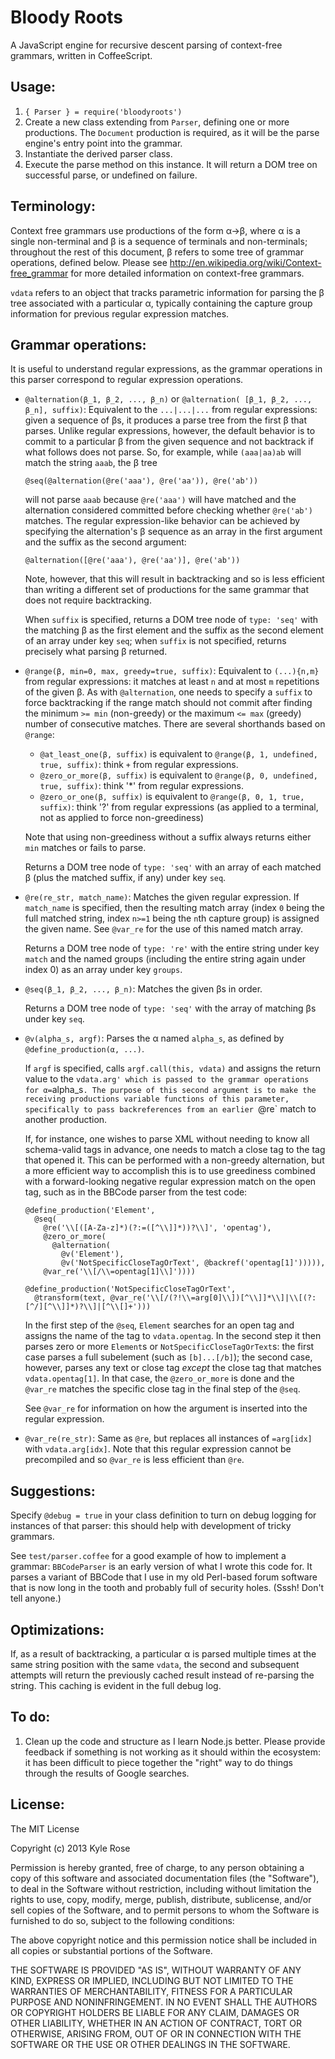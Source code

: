 # Bloody Roots

A JavaScript engine for recursive descent parsing of context-free grammars, written in CoffeeScript.

## Usage:

1. `{ Parser } = require('bloodyroots')`
2. Create a new class extending from `Parser`, defining one or more productions. The `Document` production is required, as it will be the parse engine's entry point into the grammar.
3. Instantiate the derived parser class.
4. Execute the parse method on this instance. It will return a DOM tree on successful parse, or undefined on failure.

## Terminology:

Context free grammars use productions of the form α→β, where α is a single non-terminal and β is a sequence of terminals and non-terminals; throughout the rest of this document, β refers to some tree of grammar operations, defined below. Please see http://en.wikipedia.org/wiki/Context-free_grammar for more detailed information on context-free grammars.

`vdata` refers to an object that tracks parametric information for parsing the β tree associated with a particular α, typically containing the capture group information for previous regular expression matches.

## Grammar operations:

It is useful to understand regular expressions, as the grammar operations in this parser correspond to regular expression operations.

-	`@alternation(β_1, β_2, ..., β_n)` or `@alternation( [β_1, β_2, ..., β_n], suffix)`: Equivalent to the `...|...|...` from regular expressions: given a sequence of βs, it produces a parse tree from the first β that parses. Unlike regular expressions, however, the default behavior is to commit to a particular β from the given sequence and not backtrack if what follows does not parse. So, for example, while `(aaa|aa)ab` will match the string `aaab`, the β tree

		@seq(@alternation(@re('aaa'), @re('aa')), @re('ab'))

	will not parse `aaab` because `@re('aaa')` will have matched and the alternation considered committed before checking whether `@re('ab')` matches. The regular expression-like behavior can be achieved by specifying the alternation's β sequence as an array in the first argument and the suffix as the second argument:

		@alternation([@re('aaa'), @re('aa')], @re('ab'))

	Note, however, that this will result in backtracking and so is less efficient than writing a different set of productions for the same grammar that does not require backtracking.

	When `suffix` is specified, returns a DOM tree node of `type: 'seq'` with the matching β as the first element and the suffix as the second element of an array under key `seq`; when `suffix` is not specified, returns precisely what parsing β returned.

-	`@range(β, min=0, max, greedy=true, suffix)`: Equivalent to `(...){n,m}` from regular expressions: it matches at least `n` and at most `m` repetitions of the given β. As with `@alternation`, one needs to specify a `suffix` to force backtracking if the range match should not commit after finding the minimum `>= min` (non-greedy) or the maximum `<= max` (greedy) number of consecutive matches. There are several shorthands based on `@range`:

	-	`@at_least_one(β, suffix)` is equivalent to `@range(β, 1, undefined, true, suffix)`: think `+` from regular expressions.
	-	`@zero_or_more(β, suffix)` is equivalent to `@range(β, 0, undefined, true, suffix)`: think '*' from regular expressions.
	-	`@zero_or_one(β, suffix)` is equivalent to `@range(β, 0, 1, true, suffix)`: think '?' from regular expressions (as applied to a terminal, not as applied to force non-greediness)

	Note that using non-greediness without a suffix always returns either `min` matches or fails to parse.

	Returns a DOM tree node of `type: 'seq'` with an array of each matched β (plus the matched suffix, if any) under key `seq`.

-	`@re(re_str, match_name)`: Matches the given regular expression. If `match_name` is specified, then the resulting match array (index `0` being the full matched string, index `n>=1` being the `n`th capture group) is assigned the given name. See `@var_re` for the use of this named match array.

	Returns a DOM tree node of `type: 're'` with the entire string under key `match` and the named groups (including the entire string again under index 0) as an array under key `groups`.

-	`@seq(β_1, β_2, ..., β_n)`: Matches the given βs in order.

	Returns a DOM tree node of `type: 'seq'` with the array of matching βs under key `seq`.

-	`@v(alpha_s, argf)`: Parses the α named `alpha_s`, as defined by `@define_production(α, ...)`.

	If `argf` is specified, calls `argf.call(this, vdata)` and assigns the return value to the `vdata.arg' which is passed to the grammar operations for α=`alpha_s`. The purpose of this second argument is to make the receiving productions variable functions of this parameter, specifically to pass backreferences from an earlier `@re` match to another production.

	If, for instance, one wishes to parse XML without needing to know all schema-valid tags in advance, one needs to match a close tag to the tag that opened it. This can be performed with a non-greedy alternation, but a more efficient way to accomplish this is to use greediness combined with a forward-looking negative regular expression match on the open tag, such as in the BBCode parser from the test code:

		@define_production('Element',
		  @seq(
		    @re('\\[([A-Za-z]*)(?:=([^\\]]*))?\\]', 'opentag'),
		    @zero_or_more(
		      @alternation(
		        @v('Element'),
		        @v('NotSpecificCloseTagOrText', @backref('opentag[1]'))))),
		    @var_re('\\[/\\=opentag[1]\\]'))))

		@define_production('NotSpecificCloseTagOrText',
		  @transform(text, @var_re('\\[/(?!\\=arg[0]\\])[^\\]]*\\]|\\[(?:[^/][^\\]]*)?\\]|[^\\[]+')))

	In the first step of the `@seq`, `Element` searches for an open tag and assigns the name of the tag to `vdata.opentag`. In the second step it then parses zero or more `Element`s or `NotSpecificCloseTagOrText`s: the first case parses a full subelement (such as `[b]...[/b]`); the second case, however, parses any text or close tag *except* the close tag that matches `vdata.opentag[1]`. In that case, the `@zero_or_more` is done and the `@var_re` matches the specific close tag in the final step of the `@seq`.

	See `@var_re` for information on how the argument is inserted into the regular expression.

-	`@var_re(re_str)`: Same as `@re`, but replaces all instances of `=arg[idx]` with `vdata.arg[idx]`. Note that this regular expression cannot be precompiled and so `@var_re` is less efficient than `@re`.

## Suggestions:

Specify `@debug = true` in your class definition to turn on debug logging for instances of that parser: this should help with development of tricky grammars.

See `test/parser.coffee` for a good example of how to implement a grammar: `BBCodeParser` is an early version of what I wrote this code for. It parses a variant of BBCode that I use in my old Perl-based forum software that is now long in the tooth and probably full of security holes. (Sssh! Don't tell anyone.)

## Optimizations:

If, as a result of backtracking, a particular α is parsed multiple times at the same string position with the same `vdata`, the second and subsequent attempts will return the previously cached result instead of re-parsing the string. This caching is evident in the full debug log.

## To do:

1. Clean up the code and structure as I learn Node.js better. Please provide feedback if something is not working as it should within the ecosystem: it has been difficult to piece together the "right" way to do things through the results of Google searches.

## License:

The MIT License

Copyright (c) 2013 Kyle Rose

Permission is hereby granted, free of charge, to any person obtaining a copy of this software and associated documentation files (the "Software"), to deal in the Software without restriction, including without limitation the rights to use, copy, modify, merge, publish, distribute, sublicense, and/or sell copies of the Software, and to permit persons to whom the Software is furnished to do so, subject to the following conditions:

The above copyright notice and this permission notice shall be included in all copies or substantial portions of the Software.

THE SOFTWARE IS PROVIDED "AS IS", WITHOUT WARRANTY OF ANY KIND, EXPRESS OR IMPLIED, INCLUDING BUT NOT LIMITED TO THE WARRANTIES OF MERCHANTABILITY, FITNESS FOR A PARTICULAR PURPOSE AND NONINFRINGEMENT. IN NO EVENT SHALL THE AUTHORS OR COPYRIGHT HOLDERS BE LIABLE FOR ANY CLAIM, DAMAGES OR OTHER LIABILITY, WHETHER IN AN ACTION OF CONTRACT, TORT OR OTHERWISE, ARISING FROM, OUT OF OR IN CONNECTION WITH THE SOFTWARE OR THE USE OR OTHER DEALINGS IN THE SOFTWARE.



